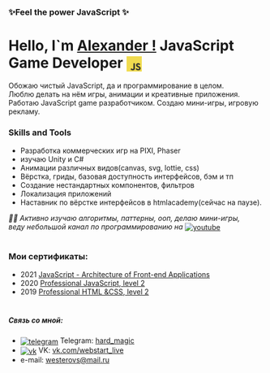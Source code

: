 ### ✨Feel the power JavaScript ✨

# Hello, I`m [Alexander !][vk] JavaScript Game Developer <img align="center" alt="JavaScript" width="30" src="https://raw.githubusercontent.com/github/explore/80688e429a7d4ef2fca1e82350fe8e3517d3494d/topics/javascript/javascript.png" />

Обожаю чистый JavaScript, да и программирование в целом. <br/>
Люблю делать на нём игры, анимации и креативные приложения.
<br> Работаю JavaScript game разработчиком. Создаю мини-игры, игровую рекламу.

### Skills and Tools
- Разработка коммерческих игр на PIXI, Phaser
- изучаю Unity и С#
- Анимации различных видов(canvas, svg, lottie, css)
- Вёрстка, гриды, базовая доступность интерфейсов, бэм и тп
- Создание нестандартных компонентов, фильтров
- Локализация приложений
- Наставник по вёрстке интерфейсов в htmlacademy(сейчас на паузе).

<i>  👨‍💻 Активно изучаю алгоритмы, паттерны, ооп, делаю мини-игры, <br/> веду небольшой канал по программированию на</i> [<img align="center" alt="youtube" width="56" src="https://www.gstatic.com/youtube/img/branding/youtubelogo/svg/youtubelogo.svg" />][youtube] 

#
### Мои сертификаты:
- 2021 [JavaScript - Architecture of Front-end Applications][js2-prof]
- 2020 [Professional JavaScript, level 2][js2]
- 2019 [Professional HTML &CSS, level 2][html1]



#
##### Связь со мной:
- [<img align="center" alt="telegram" width="20" src="https://telegram.org/img/t_logo.svg?1" />][telega] Telegram: <a href="https://t.me/hard_magic">hard_magic</a>
- [<img align="center" alt="vk" width="20"       src="https://www.dropbox.com/team/team_logo/dbtid%3AAACHQZx4adzBZiBCpy7P4xtzn3UNxr-wcoE?v=1634126598663" />][vk] VK: <a href="https://vk.com/webstart_live">vk.com/webstart_live</a>
- e-mail: <a href="mailto:westerovs@mail.ru">westerovs@mail.ru</a>


[youtube]: https://www.youtube.com/c/WEBSTART-LIVE
[telega]: https://t.me/hard_magic
[vk]: https://vk.com/hard_magic
[mail]: westerovs@mail.ru
[hh]: https://voronezh.hh.ru/resume/db80ce62ff07c1cfdd0039ed1f7a38707a716c

[html1]: https://assets.htmlacademy.ru/certificates/intensive/115/515875.pdf?1568835873&_ga=2.103924802.31217655.1632573392-1893841728.1631130741
[js2]: https://assets.htmlacademy.ru/certificates/intensive/141/515875.pdf?1580945711&_ga=2.109326151.31217655.1632573392-1893841728.1631130741
[js2-prof]: https://assets.htmlacademy.ru/certificates/intensive/211/515875.pdf?1632573430&_ga=2.109326151.31217655.1632573392-1893841728.1631130741
[htmlacademy]: https://htmlacademy.ru/intensive/htmlcss



